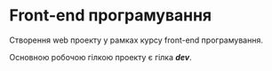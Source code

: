 # Front-end програмування

Створення web проекту у рамках курсу front-end програмування.

Основною робочою гілкою проекту є гілка **_dev_**.